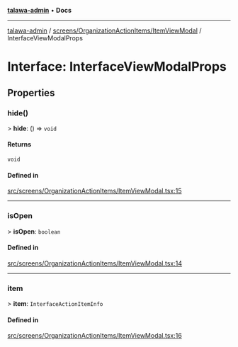 [**talawa-admin**](../../../../README.md) • **Docs**

***

[talawa-admin](../../../../modules.md) / [screens/OrganizationActionItems/ItemViewModal](../README.md) / InterfaceViewModalProps

# Interface: InterfaceViewModalProps

## Properties

### hide()

\> **hide**: () =\> `void`

#### Returns

`void`

#### Defined in

[src/screens/OrganizationActionItems/ItemViewModal.tsx:15](https://github.com/PalisadoesFoundation/talawa-admin/blob/3f6b41a67c6932f4c0bce6ffb822d4ef12ede8c8/src/screens/OrganizationActionItems/ItemViewModal.tsx#L15)

***

### isOpen

\> **isOpen**: `boolean`

#### Defined in

[src/screens/OrganizationActionItems/ItemViewModal.tsx:14](https://github.com/PalisadoesFoundation/talawa-admin/blob/3f6b41a67c6932f4c0bce6ffb822d4ef12ede8c8/src/screens/OrganizationActionItems/ItemViewModal.tsx#L14)

***

### item

\> **item**: `InterfaceActionItemInfo`

#### Defined in

[src/screens/OrganizationActionItems/ItemViewModal.tsx:16](https://github.com/PalisadoesFoundation/talawa-admin/blob/3f6b41a67c6932f4c0bce6ffb822d4ef12ede8c8/src/screens/OrganizationActionItems/ItemViewModal.tsx#L16)
